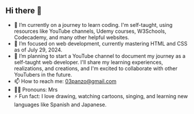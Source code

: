 ## Hi there 👋

<!-- **Panzolinho/Panzolinho** is a ✨ _special_ ✨ repository because its `README.md` (this file) appears on your GitHub profile.-->


- 🔭 I’m currently on a journey to learn coding. I'm self-taught, using resources like YouTube channels, Udemy courses, W3Schools, Codecademy, and many other helpful websites.
- 🌱 I’m focused on web development, currently mastering HTML and CSS as of July 29, 2024.
- 👯 I’m planning to start a YouTube channel to document my journey as a self-taught web developer. I'll share my learning experiences, realizations, and creations, and I'm excited to collaborate with other YouTubers in the future.
- 📫 How to reach me: 03panzo@gmail.com
- 💍💍 Pronouns: Mrs
- ⚡ Fun fact: I love drawing, watching cartoons, singing, and learning new languages like Spanish and Japanese.

